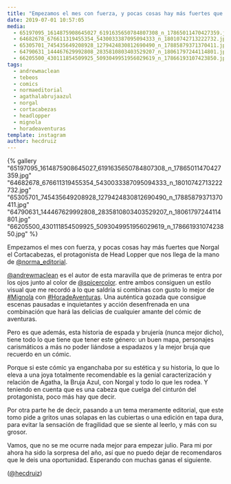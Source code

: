 ```yaml
---
title: "Empezamos el mes con fuerza, y pocas cosas hay más fuertes que Norgal el Cortacabezas, el protagonista de Head Lopper que nos llega de la mano de @norma_editorial"
date: 2019-07-01 10:57:05
media: 
  - 65197095_1614875908645027_6191635650784807308_n_17865011470427359.jpg
  - 64682678_676611319455354_5430033387095094333_n_18010742713222732.jpg
  - 65305701_745435649208928_1279424830812690490_n_17885879371370411.jpg
  - 64790631_144467629992808_2835810803403529207_n_18061797244114801.jpg
  - 66205500_430111854509925_5093049951956029619_n_17866193107423850.jpg
tags: 
  - andrewmaclean
  - tebeos
  - comics
  - normaeditorial
  - agathalabrujaazul
  - norgal
  - cortacabezas
  - headlopper
  - mignola
  - horadeaventuras
template: instagram
author: hecdruiz
---
```


{% gallery "65197095_1614875908645027_6191635650784807308_n_17865011470427359.jpg" "64682678_676611319455354_5430033387095094333_n_18010742713222732.jpg" "65305701_745435649208928_1279424830812690490_n_17885879371370411.jpg" "64790631_144467629992808_2835810803403529207_n_18061797244114801.jpg" "66205500_430111854509925_5093049951956029619_n_17866193107423850.jpg" %}

Empezamos el mes con fuerza, y pocas cosas hay más fuertes que Norgal el Cortacabezas, el protagonista de Head Lopper que nos llega de la mano de [@norma_editorial](https://instagram.com/norma_editorial).

[@andrewmaclean](https://instagram.com/andrewmaclean) es el autor de esta maravilla que de primeras te entra por los ojos junto al color de [@spicercolor](https://instagram.com/spicercolor). entre ambos consiguen un estilo visual que me recordó a lo que saldría si combinas con gusto lo mejor de [#Mignola](/etiquetas/mignola) con [#HoradeAventuras](/etiquetas/horadeaventuras). Una auténtica gozada que consigue escenas pausadas e inquietantes y  acción desenfrenada en una combinación que hará las delicias de cualquier amante del cómic de aventuras.

Pero es que además, esta historia de espada y brujería (nunca mejor dicho), tiene todo lo que tiene que tener este género: un buen mapa, personajes carismáticos a más no poder liándose a espadazos y la mejor bruja que recuerdo en un cómic.

Porque si este cómic ya enganchaba por su estética y su historia, lo que lo eleva a una joya totalmente recomendable es la genial caracterización y relación de Agatha, la Bruja Azul, con Norgal y todo lo que les rodea. Y teniendo en cuenta que es una cabeza que cuelga del cinturón del protagonista, poco más hay que decir.

Por otra parte he de decir, pasando a un tema meramente editorial, que este tomo pide a gritos unas solapas en las cubiertas o una edición en tapa dura, para evitar la sensación de fragilidad que se siente al leerlo, y más con su grosor.

Vamos, que no se me ocurre nada mejor para empezar julio. Para mi por ahora ha sido la sorpresa del año, así que no puedo dejar de recomendaros que le deis una oportunidad. Esperando con muchas ganas el siguiente.

([@hecdruiz](https://instagram.com/hecdruiz))

